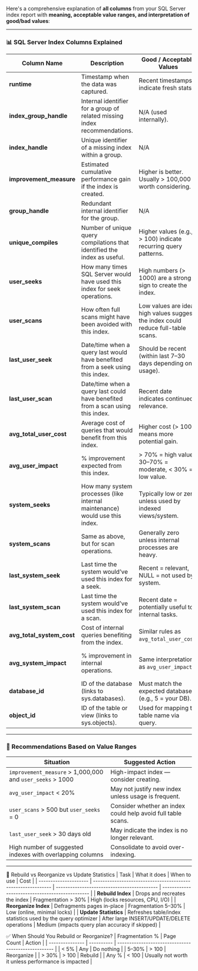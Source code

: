Here's a comprehensive explanation of **all columns** from your SQL Server index report with **meaning, acceptable value ranges, and interpretation of good/bad values**:

---

### 📊 **SQL Server Index Columns Explained**

| Column Name                  | Description                                                                    | Good / Acceptable Values                                                           | What to Watch Out For                                    |
| ---------------------------- | ------------------------------------------------------------------------------ | ---------------------------------------------------------------------------------- | -------------------------------------------------------- |
| **runtime**                  | Timestamp when the data was captured.                                          | Recent timestamps indicate fresh stats.                                            | Old timestamps suggest the data might be outdated.       |
| **index\_group\_handle**     | Internal identifier for a group of related missing index recommendations.      | N/A (used internally).                                                             | No specific threshold — used for grouping only.          |
| **index\_handle**            | Unique identifier of a missing index within a group.                           | N/A                                                                                | No specific range — used internally.                     |
| **improvement\_measure**     | Estimated cumulative performance gain if the index is created.                 | Higher is better. Usually > 100,000 is worth considering.                          | Low values (< 10,000) may not justify index creation.    |
| **group\_handle**            | Redundant internal identifier for the group.                                   | N/A                                                                                | Similar to `index_group_handle`.                         |
| **unique\_compiles**         | Number of unique query compilations that identified the index as useful.       | Higher values (e.g., > 100) indicate recurring query patterns.                     | If zero, it's either not used or was cached.             |
| **user\_seeks**              | How many times SQL Server would have used this index for seek operations.      | High numbers (> 1000) are a strong sign to create the index.                       | Zero indicates little or no benefit expected from seeks. |
| **user\_scans**              | How often full scans might have been avoided with this index.                  | Low values are ideal; high values suggest the index could reduce full-table scans. | If > 1000, an index could prevent expensive scans.       |
| **last\_user\_seek**         | Date/time when a query last would have benefited from a seek using this index. | Should be recent (within last 7–30 days depending on usage).                       | If very old, the index may no longer be relevant.        |
| **last\_user\_scan**         | Date/time when a query last could have benefited from a scan using this index. | Recent date indicates continued relevance.                                         | If NULL, no scan benefit has occurred.                   |
| **avg\_total\_user\_cost**   | Average cost of queries that would benefit from this index.                    | Higher cost (> 100) means more potential gain.                                     | Very low values (< 10) suggest minimal benefit.          |
| **avg\_user\_impact**        | % improvement expected from this index.                                        | > 70% = high value, 30–70% = moderate, < 30% = low value.                          | Low values mean less meaningful improvement.             |
| **system\_seeks**            | How many system processes (like internal maintenance) would use this index.    | Typically low or zero unless used by indexed views/system.                         | Unusually high values may need investigation.            |
| **system\_scans**            | Same as above, but for scan operations.                                        | Generally zero unless internal processes are heavy.                                | Large numbers may point to systemic inefficiencies.      |
| **last\_system\_seek**       | Last time the system would’ve used this index for a seek.                      | Recent = relevant, NULL = not used by system.                                      | NULL if not used.                                        |
| **last\_system\_scan**       | Last time the system would’ve used this index for a scan.                      | Recent date = potentially useful to internal tasks.                                | NULL = not used by internal system scans.                |
| **avg\_total\_system\_cost** | Cost of internal queries benefiting from the index.                            | Similar rules as `avg_total_user_cost`.                                            | Low = less meaningful impact.                            |
| **avg\_system\_impact**      | % improvement in internal operations.                                          | Same interpretation as `avg_user_impact`.                                          | Low % = less system performance benefit.                 |
| **database\_id**             | ID of the database (links to sys.databases).                                   | Must match the expected database (e.g., 5 = your DB).                              | If unknown, may point to temp or system databases.       |
| **object\_id**               | ID of the table or view (links to sys.objects).                                | Used for mapping to table name via query.                                          | No specific range — used for identification only.        |

---

### 🔎 Recommendations Based on Value Ranges

| Situation                                                 | Suggested Action                                             |
| --------------------------------------------------------- | ------------------------------------------------------------ |
| `improvement_measure` > 1,000,000 and `user_seeks` > 1000 | High-impact index — consider creating.                       |
| `avg_user_impact` < 20%                                   | May not justify new index unless usage is frequent.          |
| `user_scans` > 500 but `user_seeks` = 0                   | Consider whether an index could help avoid full table scans. |
| `last_user_seek` > 30 days old                            | May indicate the index is no longer relevant.                |
| High number of suggested indexes with overlapping columns | Consolidate to avoid over-indexing.                          |

---
🔧 Rebuild vs Reorganize vs Update Statistics
| Task                  | What it does                                                 | When to use                                 | Cost                                            |
| --------------------- | ------------------------------------------------------------ | ------------------------------------------- | ----------------------------------------------- |
| **Rebuild Index**     | Drops and recreates the index                                | Fragmentation > 30%                         | High (locks resources, CPU, I/O)                |
| **Reorganize Index**  | Defragments pages in-place                                   | Fragmentation 5–30%                         | Low (online, minimal locks)                     |
| **Update Statistics** | Refreshes table/index statistics used by the query optimizer | After large INSERT/UPDATE/DELETE operations | Medium (impacts query plan accuracy if skipped) |


✅ When Should You Rebuild or Reorganize?
| Fragmentation % | Page Count | Action                                              |
| --------------- | ---------- | --------------------------------------------------- |
| < 5%            | Any        | Do nothing                                          |
| 5–30%           | > 100      | Reorganize                                          |
| > 30%           | > 100      | Rebuild                                             |
| Any %           | < 100      | Usually not worth it unless performance is impacted |

